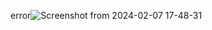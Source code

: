 error![Screenshot from 2024-02-07 17-48-31](https://github.com/sakshiandhale12/Flask_api/assets/101056476/3a0553db-c7b6-48b3-9067-028755dc8140)
